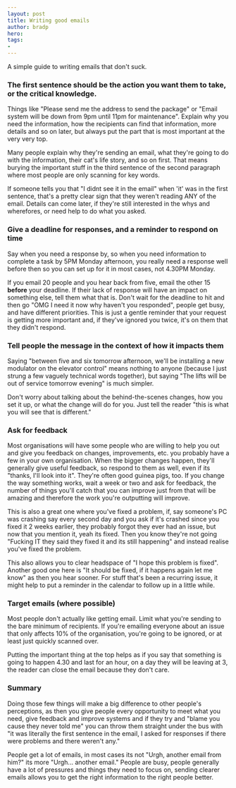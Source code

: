```yaml
---
layout: post
title: Writing good emails
author: bradp
hero:
tags:
- 
---
```


A simple guide to writing emails that don't suck.

<!--more-->

### The first sentence should be the action you want them to take, or the critical knowledge.
Things like "Please send me the address to send the package" or "Email system will be down from 9pm until 11pm for maintenance". Explain why you need the information, how the recipients can find that information, more details and so on later, but always put the part that is most important at the very very top. 

Many people explain why they're sending an email, what they're going to do with the information, their cat's life story, and so on first. That means burying the important stuff in the third sentence of the second paragraph where most people are only scanning for key words. 

If someone tells you that "I didnt see it in the email" when 'it' was in the first sentence, that's a pretty clear sign that they weren't reading ANY of the email. Details can come later, if they're still interested in the whys and wherefores, or need help to do what you asked.

### Give a deadline for responses, and a reminder to respond on time
Say when you need a response by, so when you need information to complete a task by 5PM Monday afternoon, you really need a response well before then so you can set up for it in most cases, not 4.30PM Monday. 

If you email 20 people and you hear back from five, email the other 15 **before** your deadline. If their lack of response will have an impact on something else, tell them what that is. Don't wait for the deadline to hit and then go "OMG I need it now why haven't you responded", people get busy, and have different priorities. This is just a gentle reminder that your request is getting more important and, if they've ignored you twice, it's on them that they didn't respond.

### Tell people the message in the context of how it impacts them
Saying "between five and six tomorrow afternoon, we'll be installing a new modulator on the elevator control" means nothing to anyone (because I just strung a few vaguely technical words together), but saying "The lifts will be out of service tomorrow evening" is much simpler. 

Don't worry about talking about the behind-the-scenes changes, how you set it up, or what the change will do for you. Just tell the reader "this is what you will see that is different."

### Ask for feedback
Most organisations will have some people who are willing to help you out and give you feedback on changes, improvements, etc. you probably have a few in your own organisation. When the bigger changes happen, they'll generally give useful feedback, so respond to them as well, even if its "thanks, I'll look into it". They're often good guinea pigs, too. If you change the way something works, wait a week or two and ask for feedback, the number of things you'll catch that you can improve just from that will be amazing and therefore the work you're outputting will improve. 

This is also a great one where you've fixed a problem, if, say someone's PC was crashing say every second day and you ask if it's crashed since you fixed it 2 weeks earlier, they probably forgot they ever had an issue, but now that you mention it, yeah its fixed. Then you know they're not going "Fucking IT they said they fixed it and its still happening" and instead realise you've fixed the problem.

This also allows you to clear headspace of "I hope this problem is fixed". Another good one here is "It should be fixed, if it happens again let me know" as then you hear sooner. For stuff that's been a recurring issue, it might help to put a reminder in the calendar to follow up in a little while.

### Target emails (where possible)
Most people don't actually like getting email. Limit what you're sending to the bare minimum of recipients. If you're emailing everyone about an issue that only affects 10% of the organisation, you're going to be ignored, or at least just quickly scanned over.

Putting the important thing at the top helps as if you say that something is going to happen 4.30 and last for an hour, on a day they will be leaving at 3, the reader can close the email because they don't care.

### Summary

Doing those few things will make a big difference to other people's perceptions, as then you give people every opportunity to meet what you need, give feedback and improve systems and if they try and "blame you cause they never told me" you can throw them straight under the bus with "it was literally the first sentence in the email, I asked for responses if there were problems and there weren't any."

People get a lot of emails, in most cases its not "Urgh, another email from him?" its more "Urgh... another email." People are busy, people generally have a lot of pressures and things they need to focus on, sending clearer emails allows you to get the right information to the right people better.